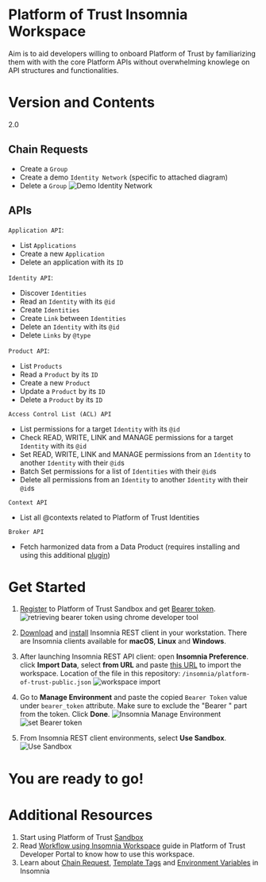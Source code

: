 # Platform of Trust Insomnia Workspace
Aim is to aid developers willing to onboard Platform of Trust by familiarizing them with with the core Platform APIs without overwhelming knowlege on API structures and functionalities.

# Version and Contents
2.0

## Chain Requests

- Create a `Group`
- Create a demo `Identity Network` (specific to attached diagram)
- Delete a `Group`
![Demo Identity Network](https://developer.oftrust.net/media/images/Insomnia-Demo-Identity_Network_-_Identity_Netw.width-800_1Mu5mgr.jpg)

## APIs

`Application API`:
- List `Applications`
- Create a new `Application`
- Delete an application with its `ID`

`Identity API`:
- Discover `Identities`
- Read an `Identity` with its `@id`
- Create `Identities`
- Create `Link` between `Identities`
- Delete an `Identity` with its `@id`
- Delete `Links` by `@type`

`Product API`:
- List `Products`
- Read a `Product` by its `ID`
- Create a new `Product`
- Update a `Product` by its `ID`
- Delete a `Product` by its `ID`

`Access Control List (ACL) API`
- List permissions for a target `Identity` with its `@id`
- Check READ, WRITE, LINK and MANAGE permissions for a target `Identity` with its `@id`
- Set READ, WRITE, LINK and MANAGE permissions from an `Identity` to another `Identity` with their `@id`s
- Batch Set permissions for a list of `Identities` with their `@id`s
- Delete all permissions from an `Identity` to another `Identity` with their `@id`s

`Context API`
- List all @contexts related to Platform of Trust Identities

`Broker API`
- Fetch harmonized data from a Data Product
(requires installing and using this additional [plugin](https://insomnia.rest/plugins/@platform-of-trust/insomnia-plugin-platform-of-trust))

# Get Started

1. [Register](https://login-sandbox.oftrust.net/) to Platform of Trust Sandbox and get [Bearer token](https://developer.oftrust.net/guides/get-bearer-token/#how-to-get-bearer-token). 
![retrieving bearer token using chrome developer tool](https://developer.oftrust.net/media/images/Screen_Shot_2020-04-15_at_11.48.52.width-800.png)

2. [Download](https://insomnia.rest/download/)  and [install](https://support.insomnia.rest/article/23-installation)  Insomnia REST client in your workstation. There are Insomnia clients available for **macOS**, **Linux** and **Windows**.

3. After launching Insomnia REST API client: open **Insomnia Preference**. click  **Import Data**, select **from URL** and paste [this URL](https://raw.githubusercontent.com/PlatformOfTrust/rest-client-packages/master/insomnia/platform-of-trust-public.json) to import the workspace.
Location of the file in this repository: `/insomnia/platform-of-trust-public.json`
![workspace import](https://developer.oftrust.net/media/images/tools-insomnia-importworkspace.width-800.png)

4. Go to **Manage Environment** and paste the copied `Bearer Token` value under `bearer_token` attribute. Make sure to exclude the "Bearer " part from the token. Click **Done**.
![Insomnia Manage Environment](https://developer.oftrust.net/media/images/insomnia4.width-500.png)
![set Bearer token](https://developer.oftrust.net/media/images/insomnia5.width-500.png)

5. From Insomnia REST client environments, select **Use Sandbox**.
![Use Sandbox](https://developer.oftrust.net/media/images/insomnia6.width-500.png)

# You are ready to go!

# Additional Resources

1. Start using Platform of Trust [Sandbox](https://world-sandbox.oftrust.net/api/login)
2. Read [Workflow using Insomnia Workspace](https://developer.oftrust.net/guides/workflow-using-insomnia-workspace/) guide in Platform of Trust Developer Portal to know how to use this workspace.
3. Learn about [Chain Request](https://support.insomnia.rest/article/43-chaining-requests), [Template Tags](https://support.insomnia.rest/article/40-template-tags) and [Environment Variables](https://support.insomnia.rest/article/18-environment-variables) in Insomnia
